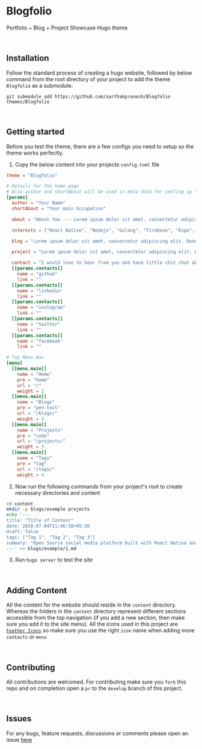 # Blogfolio
Portfolio + Blog + Project Showcase Hugo theme

<br>

## Installation 
Follow the standard process of creating a hugo website, followed by below command from 
the root directory of your project to add the theme `Blogfolio` as a submodule:

```git
git submodule add https://github.com/sarthakpranesh/Blogfolio themes/Blogfolio
```
<br>

## Getting started 
Before you test the theme, there are a few configs you need to setup so the 
theme works perfectly.

1. Copy the below content into your projects `config.toml` file
```toml
theme = "Blogfolio"

# Details for the home page
# Also author and shortAbout will be used in meta data for setting up "application-name" and "description"
[params]
  author = "Your Name"
  shortAbout = "Your main Occupation"

  about = "About You --- Lorem ipsum dolor sit amet, consectetur adipiscing elit. Donec venenatis tincidunt nisi ut posuere. Cras in fermentum elit, eleifend rutrum lectus. Suspendisse elementum finibus erat, sit amet commodo arcu ornare ac. Aliquam et mauris eget odio facilisis dapibus."

  interests = ["React Native", "Nodejs", "Golang", "Firebase", "Expo", "Mongo Atlas", "Python", "Mininet", "HTML5", "C", "C++", "Java", "Electron", "Blogging", "Planting"]

  blog = "Lorem ipsum dolor sit amet, consectetur adipiscing elit. Donec venenatis tincidunt nisi ut posuere. Cras in fermentum elit, eleifend rutrum lectus. Suspendisse elementum finibus erat, sit amet commodo arcu ornare ac. Aliquam et mauris eget odio facilisis dapibus."

  project = "Lorem ipsum dolor sit amet, consectetur adipiscing elit. Donec venenatis tincidunt nisi ut posuere. Cras in fermentum elit, eleifend rutrum lectus. Suspendisse elementum finibus erat, sit amet commodo arcu ornare ac. Aliquam et mauris eget odio facilisis dapibus."

  contact = "I would love to hear from you and have little chit chat about frameworks, languages, tools, projects, ☕️, etc. If you are curious then this website was built using a Hugo theme called Blogfolio, link can be found below."
  [[params.contacts]]
    name = "github"
    link = ""
  [[params.contacts]]
    name = "linkedin"
    link = ""
  [[params.contacts]]
    name = "instagram"
    link = ""
  [[params.contacts]]
    name = "twitter"
    link = ""
  [[params.contacts]]
    name = "facebook"
    link = ""

# Top Menu Nav
[menu]
  [[menu.main]]
    name = "Home"
    pre = "home"
    url = "/"
    weight = 1
  [[menu.main]]
    name = "Blogs"
    pre = "pen-tool"
    url = "/blogs/"
    weight = 2
  [[menu.main]]
    name = "Projects"
    pre = "code"
    url = "/projects/"
    weight = 3
  [[menu.main]]
    name = "Tags"
    pre = "tag"
    url = "/tags/"
    weight = 4
```

2. Now run the following commands from your project's root to create necessary directories and content
```bash
cd content
mkdir -p blogs/example projects
echo '---
title: "Title of Content"
date: 2020-07-04T11:46:58+05:30
draft: false
tags: ["Tag 1", "Tag 2", "Tag 3"]
summary: "Open Source social media platform built with React Native and Firebase. Uses Google OAuth and Hermes JavaScript engine while providing intuitive design inspired by Instagram and application size of just 9 MB. It provides users the ability to create their own communities based on common interests, affiliations, etc.
---' >> blogs/example/1.md
```

3. Run `hugo server` to test the site

<br>

## Adding Content
All the content for the website should reside in the `content` directory. Whereas the folders in the `content` directory represent different sections accessible from the top navigation (if you add a new section, then make sure you add it to the site menu). All the icons used in this project are [`Feather Icons`](https://feathericons.com) so make sure you use the right `icon` name when adding more `contacts` or `menu`

<br>

## Contributing
All contributions are welcomed. For contributing make sure you `fork` this repo and on completion open a `pr` to the `develop` branch of this project.

<br>

## Issues
For any bugs, feature requests, discussions or comments please open an issue [here](https://github.com/sarthakpranesh/Blogfolio/issues)
